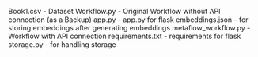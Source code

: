 Book1.csv - Dataset
Workflow.py - Original Workflow without API connection (as a Backup)
app.py - app.py for flask
embeddings.json - for storing embeddings after generating embeddings
metaflow_workflow.py - Workflow with API connection
requirements.txt - requirements for flask
storage.py - for handling storage
